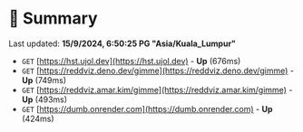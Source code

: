# 📖 Summary
Last updated: **15/9/2024, 6:50:25 PG "Asia/Kuala_Lumpur"**

- `GET` [https://hst.ujol.dev](https://hst.ujol.dev) - **Up** (676ms)
- `GET` [https://reddviz.deno.dev/gimme](https://reddviz.deno.dev/gimme) - **Up** (749ms)
- `GET` [https://reddviz.amar.kim/gimme](https://reddviz.amar.kim/gimme) - **Up** (493ms)
- `GET` [https://dumb.onrender.com](https://dumb.onrender.com) - **Up** (424ms)
